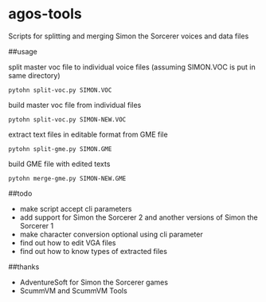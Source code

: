 # agos-tools
Scripts for splitting and merging Simon the Sorcerer voices and data files

##usage

split master voc file to individual voice files (assuming SIMON.VOC is put in same directory)
```
pytohn split-voc.py SIMON.VOC
```

build master voc file from individual files
```
pytohn split-voc.py SIMON-NEW.VOC
```

extract text files in editable format from GME file
```
pytohn split-gme.py SIMON.GME
```

build GME file with edited texts
```
pytohn merge-gme.py SIMON-NEW.GME
```

##todo
* make script accept cli parameters
* add support for Simon the Sorcerer 2 and another versions of Simon the Sorcerer 1
* make character conversion optional using cli parameter
* find out how to edit VGA files
* find out how to know types of extracted files

##thanks
* AdventureSoft for Simon the Sorcerer games
* ScummVM and ScummVM Tools
